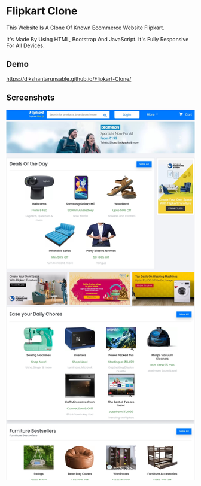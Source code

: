 
# Flipkart Clone
This Website Is A Clone Of Known Ecommerce Website Flipkart.

It's Made By Using HTML, Bootstrap And JavaScript.
It's Fully Responsive For All Devices.

 
## Demo

https://dikshantarunsable.github.io/Flipkart-Clone/


## Screenshots

![App Screenshot](/screenshot.jpg)
